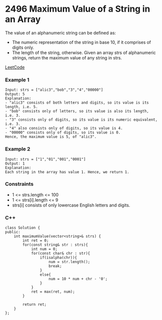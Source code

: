 # 2496 Maximum Value of a String in an Array

The value of an alphanumeric string can be defined as:

* The numeric representation of the string in base 10, if it comprises of digits only.
* The length of the string, otherwise.
Given an array strs of alphanumeric strings, return the maximum value of any string in strs.

[LeetCode](https://leetcode.cn/problems/circular-sentence/)

### Example 1

```
Input: strs = ["alic3","bob","3","4","00000"]
Output: 5
Explanation: 
- "alic3" consists of both letters and digits, so its value is its length, i.e. 5.
- "bob" consists only of letters, so its value is also its length, i.e. 3.
- "3" consists only of digits, so its value is its numeric equivalent, i.e. 3.
- "4" also consists only of digits, so its value is 4.
- "00000" consists only of digits, so its value is 0.
Hence, the maximum value is 5, of "alic3".
```

### Example 2

```
Input: strs = ["1","01","001","0001"]
Output: 1
Explanation: 
Each string in the array has value 1. Hence, we return 1.
```

### Constraints

* 1 <= strs.length <= 100
* 1 <= strs[i].length <= 9
* strs[i] consists of only lowercase English letters and digits.


### C++ 

```
class Solution {
public:
    int maximumValue(vector<string>& strs) {
        int ret = 0;
        for(const string& str : strs){
            int num = 0;
            for(const char& chr : str){
                if(isalpha(chr)){
                    num = str.length();
                    break;
                }
                else{
                    num = 10 * num + chr - '0';
                }
            }
            ret = max(ret, num);
        }

        return ret;
    }
};
```